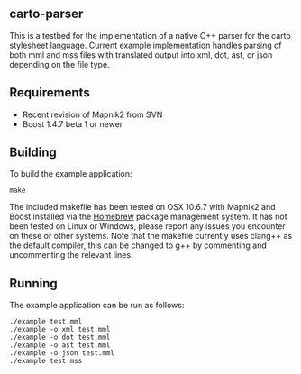 carto-parser
--------
This is a testbed for the implementation of a native C++ parser for the carto stylesheet language. Current example implementation handles parsing of both mml and mss files with translated output into xml, dot, ast, or json depending on the file type.

Requirements
------------
- Recent revision of Mapnik2 from SVN
- Boost 1.4.7 beta 1 or newer

Building
--------
To build the example application:

	make

The included makefile has been tested on OSX 10.6.7 with Mapnik2 and Boost installed via the [Homebrew](https://github.com/mxcl/homebrew) package management system. It has not been tested on Linux or Windows, please report any issues you encounter on these or other systems. Note that the makefile currently uses clang++ as the default compiler, this can be changed to g++ by commenting and uncommenting the relevant lines.

Running
-------
The example application can be run as follows:

	./example test.mml
	./example -o xml test.mml
	./example -o dot test.mml
	./example -o ast test.mml
	./example -o json test.mml
	./example test.mss